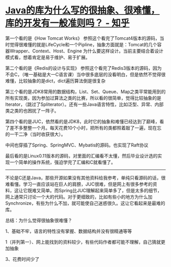 # [Java的库为什么写的很抽象、很难懂，库的开发有一般准则吗？ - 知乎](https://www.zhihu.com/question/509098433/answer/2297024306)

第一个看的是《How Tomcat Works》 参照这个看完了Tomcat4版本的源码，当时觉得很难懂的就是LifeCycle和一个Pipline，抽象方面就是：Tomcat的几个容器Wrapper、Context、Host、Engine 为什么要这样设计。当前主要结合着设计模式看，想着肯定是易于维护、易于扩展。

第二个看的是《Redis的设计与实现》 参照这个看完了Redis3版本的源码，因为不会C，（唯一基础是大一C语言课）当中很多底层的没看明白，但是依然不觉得很难懂，比较抽象的是dict，dict遍历算法倒是很复杂

第三个看的是JDK8常用的数据结构，List、Set、Queue、Map之类平常能用到的所有实现类，因为参加过算法之类的比赛，所以看的很简单，觉得比较抽象的是Iterator，（跳过了Spliterator）。还有一些Java语言特性，比如泛型、异常、内部类之类的也困扰了一阵子。

第四个看的是JUC，依然看的是JDK8，此时它的抽象和难懂已经达到了巅峰，看了差不多整整一个月。每天花费10个小时，把所有的类都照着敲了一遍，现在忘的一干二净（当时收获很大）。

中间也穿插了Spring、SpringMVC、Mybatis的源码。也实现了Raft协议

最后看的是Linux0.11版本的源码，对里面的汇编看不太懂，然后毕业设计选的实现一个简单的操作系统，强迫学完了汇编和C就看懂了。

___

不论是C还是Java，那些开源如果没有其他资料给我参考，单纯只看源码的话，很难看懂。学习一直应该站在巨人的肩膀，JUC很难，但是网上有很多参考的资料，这让它既难又简单。而Spring比JUC理解起来简单多了，但是太多的细节，网上通常只讨论一个大的代码。对于更细致的，比如有些小的地方为什么加Synchronize，有些为什么不加，就可能使自己迷惑很久。这让它看起来是最难的库。

总结：为什么觉得很抽象很难懂？

1、基础不牢，语言的特性没有掌握、数据结构并没有很精通等等

1（并列第一）、网上能找到的资料较少，有些代码作者都可能不理解，自己猜就更加抽象

3、花费时间少了
